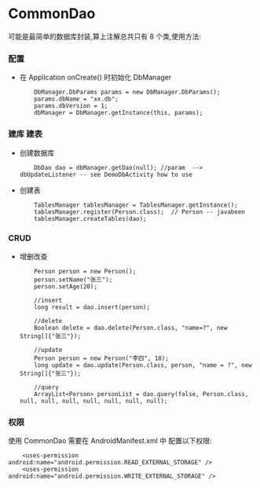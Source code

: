 # CommonDao

可能是最简单的数据库封装,算上注解总共只有 8 个类,使用方法:

### 配置
- 在 Application onCreate() 时初始化 DbManager
    ```
        DbManager.DbParams params = new DbManager.DbParams();
        params.dbName = "xx.db";
        params.dbVersion = 1;
        dbManager = DbManager.getInstance(this, params);
    ```

### 建库 建表
- 创建数据库
    ```
        DbDao dao = dbManager.getDao(null); //param  --> dbUpdateListener -- see DemoDbActivity how to use
    ```

- 创建表
    ```
        TablesManager tablesManager = TablesManager.getInstance();
        tablesManager.register(Person.class);  // Person -- javabeen
        tablesManager.createTables(dao);
    ```

### CRUD
- 增删改查
    ```
        Person person = new Person();
        person.setName("张三");
        person.setAge(20);

        //insert
        long result = dao.insert(person);

        //delete
        Boolean delete = dao.delete(Person.class, "name=?", new String[]{"张三"});

        //update
        Person person = new Person("李四", 18);
        long update = dao.update(Person.class, person, "name = ?", new String[]{"张三"});

        //query
        ArrayList<Person> personList = dao.query(false, Person.class, null, null, null, null, null, null, null);

    ```
### 权限
使用 CommonDao 需要在 AndroidManifest.xml 中 配置以下权限:
```
    <uses-permission android:name="android.permission.READ_EXTERNAL_STORAGE" />
    <uses-permission android:name="android.permission.WRITE_EXTERNAL_STORAGE" />
```